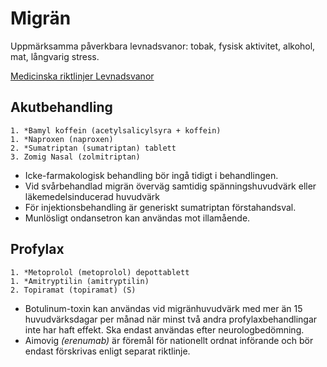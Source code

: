 Migrän
======

Uppmärksamma påverkbara levnadsvanor: tobak, fysisk aktivitet, alkohol, mat, långvarig stress.

[Medicinska riktlinjer Levnadsvanor](http://www.regionkronoberg.se/vardgivare/vardriktlinjer/medicinska-riktlinjer/levnadsvanor/)

Akutbehandling
--------------

    1. *Bamyl koffein (acetylsalicylsyra + koffein)
    1. *Naproxen (naproxen)
    2. *Sumatriptan (sumatriptan) tablett
    3. Zomig Nasal (zolmitriptan)

-   Icke-farmakologisk behandling bör ingå tidigt i behandlingen. 
-   Vid svårbehandlad migrän överväg samtidig spänningshuvudvärk eller
    läkemedelsinducerad huvudvärk
-   För injektionsbehandling är generiskt sumatriptan förstahandsval.
-   Munlösligt ondansetron kan användas mot illamående.

Profylax
--------

    1. *Metoprolol (metoprolol) depottablett
	1. *Amitryptilin (amitryptilin)
    2. Topiramat (topiramat) (S)

-   Botulinum-toxin kan användas vid migränhuvudvärk med mer än 15
    huvudvärksdagar per månad när minst två andra profylaxbehandlingar
    inte har haft effekt. Ska endast användas efter neurologbedömning.
-   Aimovig *(erenumab)* är föremål för nationellt ordnat införande och
    bör endast förskrivas enligt separat riktlinje.
